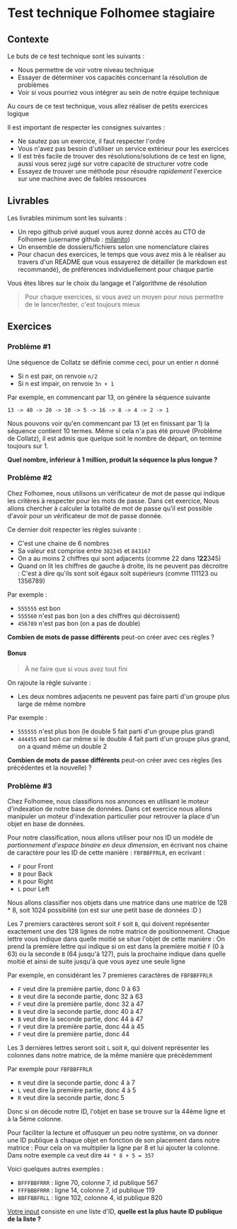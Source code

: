 # Test technique Folhomee stagiaire

## Contexte

Le buts de ce test technique sont les suivants :

- Nous permettre de voir votre niveau technique
- Essayer de déterminer vos capacités concernant la résolution de problèmes
- Voir si vous pourriez vous intégrer au sein de notre équipe technique

Au cours de ce test technique, vous allez réaliser de petits exercices logique

Il est important de respecter les consignes suivantes :

- Ne sautez pas un exercice, il faut respecter l'ordre
- Vous n'avez pas besoin d'utiliser un service extérieur pour les exercices
- Il est très facile de trouver des résolutions/solutions de ce test en ligne, aussi vous serez jugé sur votre capacité de structurer votre code
- Essayez de trouver une méthode pour résoudre _rapidement_ l'exercice sur une machine avec de faibles ressources

## Livrables

Les livrables minimum sont les suivants :

- Un repo github privé auquel vous aurez donné accès au CTO de Folhomee (username github : [milanito](https://github.com/milanito))
- Un ensemble de dossiers/fichiers selon une nomenclature claires
- Pour chacun des exercices, le temps que vous avez mis à le réaliser au travers d'un README que vous essayerez de détailler (le markdown est recommandé), de préférences individuellement pour chaque partie

Vous êtes libres sur le choix du langage et l'algorithme de résolution

> Pour chaque exercices, si vous avez un moyen pour nous permettre de le lancer/tester, c'est toujours mieux

## Exercices

### Problème #1

Une séquence de Collatz se définie comme ceci, pour un entier n donné

- Si n est pair, on renvoie `n/2`
- Si n est impair, on renvoie `3n + 1`

Par exemple, en commencant par 13, on génére la séquence suivante

```
13 -> 40 -> 20 -> 10 -> 5 -> 16 -> 8 -> 4 -> 2 -> 1
```

Nous pouvons voir qu'en commencant par 13 (et en finissant par 1) la séquence contient 10 termes. Même si cela n'a pas été prouvé (Problème de Collatz), il est admis que quelque soit le nombre de départ, on termine toujours sur 1.

**Quel nombre, inférieur à 1 million, produit la séquence la plus longue ?**


### Problème #2

Chez Folhomee, nous utilisons un vérificateur de mot de passe qui indique les critères à respecter pour les mots de passe. Dans cet exercice, Nous allons chercher à calculer la totalité de mot de passe qu'il est possible d'avoir pour un vérificateur de mot de passe donnée.

Ce dernier doit respecter les règles suivante :

- C'est une chaine de 6 nombres
- Sa valeur est comprise entre `382345` et `843167`
- On a au moins 2 chiffres qui sont adjacents (comme 22 dans 1**22**345)
- Quand on lit les chiffres de gauche à droite, ils ne peuvent pas décroitre : C'est à dire qu'ils sont soit égaux soit supérieurs (comme 111123 ou 1356789)

Par exemple :

- `555555` est bon
- `555560` n'est pas bon (on a des chiffres qui décroissent)
- `456789` n'est pas bon (on a pas de double)

**Combien de mots de passe différents** peut-on créer avec ces règles ?

#### Bonus

> À ne faire que si vous avez tout fini

On rajoute la règle suivante :

- Les deux nombres adjacents ne peuvent pas faire parti d'un groupe plus large de même nombre

Par exemple :

- `555555` n'est plus bon (le double 5 fait parti d'un groupe plus grand)
- `444455` est bon car même si le double 4 fait parti d'un groupe plus grand, on a quand même un double 2

**Combien de mots de passe différents** peut-on créer avec ces règles (les précédentes et la nouvelle) ?

### Problème #3

Chez Folhomee, nous classifions nos annonces en utilisant le moteur d'indexation de notre base de données. Dans cet exercice nous allons manipuler un moteur d'indexation particulier pour retrouver la place d'un objet en base de données.

Pour notre classification, nous allons utiliser pour nos ID un modèle de *partionnement d'espace binaire en deux dimension*, en écrivant nos chaine de caractère pour les ID de cette manière : `FBFBBFFRLR`, en ecrivant :

- `F` pour Front
- `B` pour Back
- `R` pour Right
- `L` pour Left

Nous allons classifier nos objets dans une matrice dans une matrice de 128 * 8, soit 1024 possibilité (on est sur une petit base de données :D )

Les 7 premiers caractères seront soit `F` soit `B`, qui doivent représenter exactement une des 128 lignes de notre matrice de positionnement. Chaque lettre vous indique dans quelle moitié se situe l'objet de cette manière : On prend la première lettre qui indique si on est dans la première moitié `F` (0 à 63) ou la seconde `B` (64 jusqu'à 127), puis la prochaine indique dans quelle moitié et ainsi de suite jusqu'à que vous ayez une seule ligne

Par exemple, en considérant les 7 premieres caractères de `FBFBBFFRLR`

- `F` veut dire la première partie, donc 0 à 63
- `B` veut dire la seconde partie, donc 32 à 63
- `F` veut dire la première partie, donc 32 à 47
- `B` veut dire la seconde partie, donc 40 à 47
- `B` veut dire la seconde partie, donc 44 à 47
- `F` veut dire la première partie, donc 44 à 45
- `F` veut dire la première partie, donc 44

Les 3 dernières lettres seront soit `L` soit `R`, qui doivent représenter les colonnes dans notre matrice, de la même manière que précédemment

Par exemple pour `FBFBBFFRLR`

- `R` veut dire la seconde partie, donc 4 à 7
- `L` veut dire la première partie, donc 4 à 5
- `R` veut dire la seconde partie, donc 5

Donc si on décode notre ID, l'objet en base se trouve sur la 44ème ligne et à la 5ème colonne.

Pour faciliter la lecture et offusquer un peu notre système, on va donner une ID publique à chaque objet en fonction de son placement dans notre matrice : Pour cela on va multiplier la ligne par 8 et lui ajouter la colonne. Dans notre exemple ca veut dire `44 * 8 + 5 = 357`

Voici quelques autres exemples :

- `BFFFBBFRRR` : ligne 70, colonne 7, id publique 567
- `FFFBBBFRRR` : ligne 14, colonne 7, id publique 119
- `BBFFBBFRLL` : ligne 102, colonne 4, id publique 820

[Votre input](https://raw.githubusercontent.com/FOLHOMEE/test-technique-stagiaire/master/input_3.txt) consiste en une liste d'ID, **quelle est la plus haute ID publique de la liste ?**
